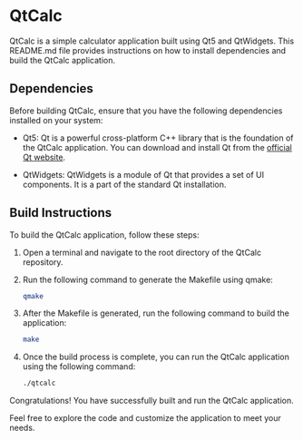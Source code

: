 # QtCalc

QtCalc is a simple calculator application built using Qt5 and QtWidgets. This README.md file provides instructions on how to install dependencies and build the QtCalc application.

## Dependencies

Before building QtCalc, ensure that you have the following dependencies installed on your system:

- Qt5: Qt is a powerful cross-platform C++ library that is the foundation of the QtCalc application. You can download and install Qt from the [official Qt website](https://www.qt.io/download).

- QtWidgets: QtWidgets is a module of Qt that provides a set of UI components. It is a part of the standard Qt installation.

## Build Instructions

To build the QtCalc application, follow these steps:

1. Open a terminal and navigate to the root directory of the QtCalc repository.

2. Run the following command to generate the Makefile using qmake:

    ```bash
    qmake
    ```

3. After the Makefile is generated, run the following command to build the application:

    ```bash
    make
    ```

4. Once the build process is complete, you can run the QtCalc application using the following command:

    ```bash
    ./qtcalc
    ```

Congratulations! You have successfully built and run the QtCalc application.

Feel free to explore the code and customize the application to meet your needs.
